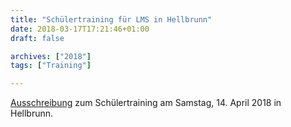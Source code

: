 ```yaml
---
title: "Schülertraining für LMS in Hellbrunn"
date: 2018-03-17T17:21:46+01:00
draft: false

archives: ["2018"]
tags: ["Training"]

---
```


[Ausschreibung](/post/2018/03/ausschuelertraining2018.pdf) zum Schülertraining am Samstag, 14. April 2018 in Hellbrunn.

<!--more-->
